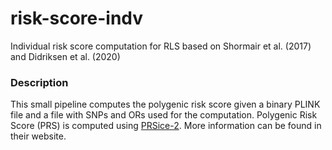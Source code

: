 # risk-score-indv
Individual risk score computation for RLS based on Shormair et al. (2017) and Didriksen et al. (2020)

### Description 
This small pipeline computes the polygenic risk score given a binary PLINK file and a file with SNPs and ORs used for the computation. Polygenic Risk Score (PRS) is computed using [PRSice-2](https://choishingwan.github.io/PRSice/). More information can be found in their website. 


